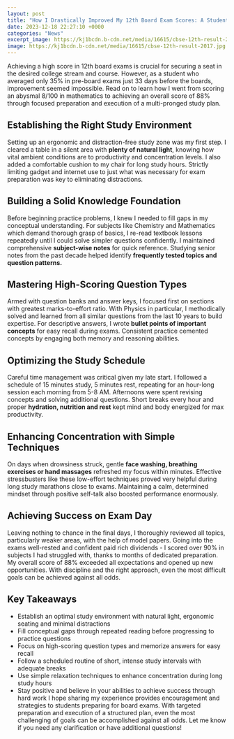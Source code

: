 ```yaml
---
layout: post
title: "How I Drastically Improved My 12th Board Exam Scores: A Student's Journey from 35% to 88%"
date: 2023-12-18 22:27:10 +0000
categories: "News"
excerpt_image: https://kj1bcdn.b-cdn.net/media/16615/cbse-12th-result-2017.jpg
image: https://kj1bcdn.b-cdn.net/media/16615/cbse-12th-result-2017.jpg
---
```


Achieving a high score in 12th board exams is crucial for securing a seat in the desired college stream and course. However, as a student who averaged only 35% in pre-board exams just 33 days before the boards, improvement seemed impossible. Read on to learn how I went from scoring an abysmal 8/100 in mathematics to achieving an overall score of 88% through focused preparation and execution of a multi-pronged study plan. 
## Establishing the Right **Study Environment**
Setting up an ergonomic and distraction-free study zone was my first step. I cleared a table in a silent area with **plenty of natural light**, knowing how vital ambient conditions are to productivity and concentration levels. I also added a comfortable cushion to my chair for long study hours. Strictly limiting gadget and internet use to just what was necessary for exam preparation was key to eliminating distractions. 
## Building a Solid **Knowledge Foundation** 
Before beginning practice problems, I knew I needed to fill gaps in my conceptual understanding. For subjects like Chemistry and Mathematics which demand thorough grasp of basics, I re-read textbook lessons repeatedly until I could solve simpler questions confidently. I maintained comprehensive **subject-wise notes** for quick reference. Studying senior notes from the past decade helped identify **frequently tested topics and question patterns.**
## Mastering High-Scoring **Question Types**
Armed with question banks and answer keys, I focused first on sections with greatest marks-to-effort ratio. With Physics in particular, I methodically solved and learned from all similar questions from the last 10 years to build expertise. For descriptive answers, I wrote **bullet points of important concepts** for easy recall during exams. Consistent practice cemented concepts by engaging both memory and reasoning abilities.  
## Optimizing the Study **Schedule**
Careful time management was critical given my late start. I followed a schedule of 15 minutes study, 5 minutes rest, repeating for an hour-long session each morning from 5-8 AM. Afternoons were spent revising concepts and solving additional questions. Short breaks every hour and proper **hydration, nutrition and rest** kept mind and body energized for max productivity.  
## Enhancing Concentration with **Simple Techniques**  
On days when drowsiness struck, gentle **face washing, breathing exercises or hand massages** refreshed my focus within minutes. Effective stressbusters like these low-effort techniques proved very helpful during long study marathons close to exams. Maintaining a calm, determined mindset through positive self-talk also boosted performance enormously.
## Achieving Success on Exam Day  
Leaving nothing to chance in the final days, I thoroughly reviewed all topics, particularly weaker areas, with the help of model papers. Going into the exams well-rested and confident paid rich dividends - I scored over 90% in subjects I had struggled with, thanks to months of dedicated preparation. My overall score of 88% exceeded all expectations and opened up new opportunities. With discipline and the right approach, even the most difficult goals can be achieved against all odds.
## Key Takeaways
- Establish an optimal study environment with natural light, ergonomic seating and minimal distractions  
- Fill conceptual gaps through repeated reading before progressing to practice questions
- Focus on high-scoring question types and memorize answers for easy recall
- Follow a scheduled routine of short, intense study intervals with adequate breaks
- Use simple relaxation techniques to enhance concentration during long study hours
- Stay positive and believe in your abilities to achieve success through hard work
I hope sharing my experience provides encouragement and strategies to students preparing for board exams. With targeted preparation and execution of a structured plan, even the most challenging of goals can be accomplished against all odds. Let me know if you need any clarification or have additional questions!
